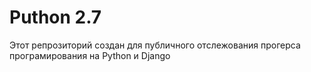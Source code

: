 # Puthon 2.7
Этот репрозиторий создан для публичного отслежования прогерса програмирования на Python и Django

